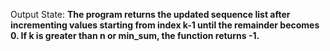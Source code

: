 Output State: **The program returns the updated sequence list after incrementing values starting from index k-1 until the remainder becomes 0. If k is greater than n or min_sum, the function returns -1.**